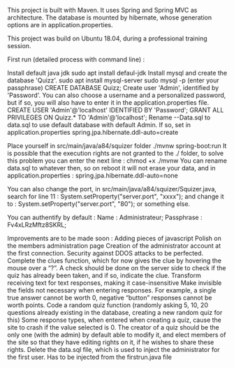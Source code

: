 This project is built with Maven. It uses Spring and Spring MVC as architecture. The database is mounted by hibernate, whose generation options are in application.properties.

This project was build on Ubuntu 18.04, during a professional training session.

First run (detailed process with command line) : 


Install default java jdk
    sudo apt install defaul-jdk 
Install mysql and create the database 'Quizz'.
    sudo apt install mysql-server
    sudo mysql -p
    (enter your passphrase)
    CREATE DATABASE Quizz;
Create user 'Admin', identified by 'Password'. You can also choose a username and a personalized password, but if so, you will also have to enter it in the application.properties file.
    CREATE USER 'Admin'@'localhost' IDENTIFIED BY 'Password';
    GRANT ALL PRIVILEGES ON Quizz.* TO 'Admin'@'localhost';
Rename --Data.sql to data.sql to use default database with default Admin. If so, set in application.properties 
spring.jpa.hibernate.ddl-auto=create

Place yourself in src/main/java/a84/squizer folder
    ./mvnw spring-boot:run
It is possible that the execution rights are not granted to the ./ folder, to solve this problem you can enter the next line :
    chmod +x ./mvnw
You can rename data.sql to whatever then, so on reboot it will not erase your data, and in application.properties :
spring.jpa.hibernate.ddl-auto=none

You can also change the port, in src/main/java/a84/squizer/Squizer.java, search for line 11 :
		System.setProperty("server.port", "xxxx");
and change it to :
		System.setProperty("server.port", "80");
or something else.

You can authentify by default : 
Name : Administrateur;
Passphrase : Fv4xLRzMftz8SKRL;









Improvements are to be made soon : 
Adding pieces of javascript
Polish on the members administration page
Creation of the administrator account at the first connection.
Security against DDOS attacks to be perfected.
Complete the clues function, which for now gives the clue by hovering the mouse over a “?”. A check should be done on the server side to check if the quiz has already been taken, and if so, indicate the clue.
Transform receiving text for text responses, making it case-insensitive
Make invisible the fields not necessary when entering responses. For example, a single true answer cannot be worth 0, negative “button” responses cannot be worth points.
Code a random quiz function (randomly asking 5, 10, 20 questions already existing in the database, creating a new random quiz for this)
Some response types, when entered when creating a quiz, cause the site to crash if the value selected is 0.
The creator of a quiz should be the only one (with the admin) by default able to modify it, and elect members of the site so that they have editing rights on it, if he wishes to share these rights.
Delete the data.sql file, which is used to inject the administrator for the first user. Has to be injected from the firstrun.java file
